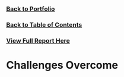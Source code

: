 ### [Back to Portfolio](index.md)

### [Back to Table of Contents](seniorproject.md)

### [View Full Report Here](fullReport.md)

Challenges Overcome
====================

